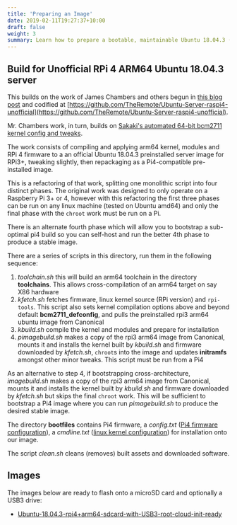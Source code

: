 ```yaml
---
title: 'Preparing an Image'
date: 2019-02-11T19:27:37+10:00
draft: false
weight: 3
summary: Learn how to prepare a bootable, maintainable Ubuntu 18.04.3 (arm64) image for a Raspberry Pi 4.
---
```

## Build for Unofficial RPi 4 ARM64 Ubuntu 18.04.3 server

This builds on the work of James Chambers and others begun in [this blog post](https://jamesachambers.com/raspberry-pi-4-ubuntu-server-desktop-18-04-3-image-unofficial/)
and codified at [https://github.com/TheRemote/Ubuntu-Server-raspi4-unofficial](https://github.com/TheRemote/Ubuntu-Server-raspi4-unofficial).

Mr. Chambers work, in turn, builds on [Sakaki's automated 64-bit bcm2711 kernel config and tweaks](https://github.com/sakaki-/bcm2711-kernel-bis).

The work consists of compiling and applying arm64 kernel, modules and RPi 4 firmware to a an official Ubuntu 18.04.3 
preinstalled server image for RPi3+, tweaking slightly, then repackaging as a Pi4-compatible pre-installed image.

This is a refactoring of that work, splitting one monolithic script into four distinct phases.
The original work was designed to only operate on a Raspberry Pi 3+ or 4, however with this refactoring
the first three phases can be run on any linux machine (tested on Ubuntu amd64) and only the final
phase with the `chroot` work must be run on a Pi.

There is an alternate fourth phase which will allow you to bootstrap a sub-optimal pi4 build so 
you can self-host and run the better 4th phase to produce a stable image.

There are a series of scripts in this directory, run them in the following sequence:

1. _toolchain.sh_ this will build an arm64 toolchain in the directory __toolchains__. This allows cross-compilation of an arm64 target on say X86 hardware
2. _kfetch.sh_ fetches firmware, linux kernel source (RPi version) and `rpi-tools`. This script also sets kernel compilation options above and beyond default __bcm2711_defconfig__, and pulls the preinstalled rpi3 arm64 ubuntu image from Canonical
3. _kbuild.sh_ compile the kernel and modules and prepare for installation
4. _pimagebuild.sh_ makes a copy of the rpi3 arm64 image from Canonical, mounts it and installs the kernel built by _kbuild.sh_ and firmware downloaded by _kfetch.sh_, `chroot`s into the image and updates __initramfs__ amongst other minor tweaks. This script must be run from a Pi4

As an alternative to step 4, if bootstrapping cross-architecture, _imagebuild.sh_ makes a copy of the rpi3 arm64 image from Canonical, mounts it and installs the kernel built by _kbuild.sh_ and firmware downloaded by _kfetch.sh_ but skips the final `chroot` work. This will be sufficient to bootstrap a Pi4 image where you can run _pimagebuild.sh_ to produce the desired stable image.

The directory __bootfiles__ contains Pi4 firmware, a _config.txt_ ([Pi4 firmware configuration](https://www.raspberrypi.org/documentation/configuration/config-txt/README.md)), a _cmdline.txt_ ([linux kernel configuration](https://www.kernel.org/doc/html/v4.19/admin-guide/kernel-parameters.html)) for installation onto our image.

The script _clean.sh_ cleans (removes) built assets and downloaded software.

## Images

The images below are ready to flash onto a microSD card and optionally a USB3 drive:

- [Ubuntu-18.04.3-rpi4+arm64-sdcard-with-USB3-root-cloud-init-ready](https://cdn.vmsystems.net/images/ubuntu-18.04.3-preinstalled-server-arm64+raspi4-usb3root-20190922.img.xz)

